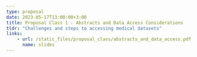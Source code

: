 ```yaml
---
type: proposal
date: 2023-05-17T13:00:00+3:00
title: Proposal Class 1 - Abstracts and Data Access Considerations
tldr: "Challenges and steps to accessing medical datasets"
links: 
    - url: /static_files/proposal_class/abstracts_and_data_access.pdf 
      name: slides 
---
```

